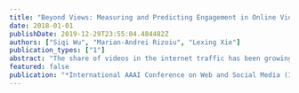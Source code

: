 ```yaml
---
title: "Beyond Views: Measuring and Predicting Engagement in Online Videos"
date: 2018-01-01
publishDate: 2019-12-29T23:55:04.484482Z
authors: ["Siqi Wu", "Marian-Andrei Rizoiu", "Lexing Xie"]
publication_types: ["1"]
abstract: "The share of videos in the internet traffic has been growing, therefore understanding how videos capture attention on a global scale is also of growing importance. Most current research focus on modeling the number of views, but we argue that video engagement, or time spent watching is a more appropriate measure for resource allocation problems in attention, networking, and promotion activities. In this paper, we present a first large-scale measurement of video-level aggregate engagement from publicly available data streams, on a collection of 5.3 million YouTube videos published over two months in 2016. We study a set of metrics including time and the average percentage of a video watched. We define a new metric, relative engagement, that is calibrated against video properties and strongly correlate with recognized notions of quality. Moreover, we find that engagement measures of a video are stable over time, thus separating the concerns for modeling engagement and those for popularity -- the latter is known to be unstable over time and driven by external promotions. We also find engagement metrics predictable from a cold-start setup, having most of its variance explained by video context, topics and channel information -- R2=0.77. Our observations imply several prospective uses of engagement metrics -- choosing engaging topics for video production, or promoting engaging videos in recommender systems."
featured: false
publication: "*International AAAI Conference on Web and Social Media (ICWSM '18)*"
---
```



